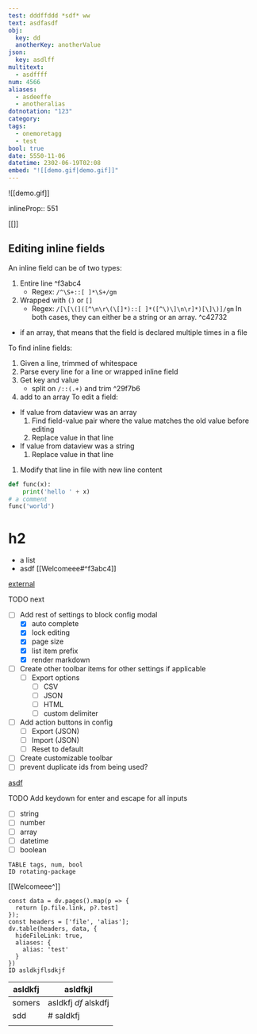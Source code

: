 ```yaml
---
test: dddffddd *sdf* ww
text: asdfasdf
obj:
  key: dd
  anotherKey: anotherValue
json:
  key: asdlff
multitext:
  - asdffff
num: 4566
aliases:
  - asdeeffe
  - anotheralias
dotnotation: "123"
category: 
tags:
  - onemoretagg
  - test
bool: true
date: 5550-11-06
datetime: 2302-06-19T02:08
embed: "![[demo.gif|demo.gif]]"
---
```



![[demo.gif]]

inlineProp:: 551

[[]]

## Editing inline fields
An inline field can be of two types:
1. Entire line ^f3abc4
	- Regex: `/^\S+::[ ]*\S+/gm`
2. Wrapped with `()` or `[]`
	- Regex: `/[\[\(]([^\n\r\(\[]*)::[ ]*([^\)\]\n\r]*)[\]\)]/gm`
In both cases, they can either be a string or an array. ^c42732
- if an array, that means that the field is declared multiple times in a file


To find inline fields:
1. Given a line, trimmed of whitespace
2. Parse every line for a line or wrapped inline field
3. Get key and value
	- split on `/::(.+)` and trim ^29f7b6
4. add to an array
To edit a field:
- If value from dataview was an array
	1. Find field-value pair where the value matches the old value before editing
	2. Replace value in that line
- If value from dataview was a string
	1. Replace value in that line
1. Modify that line in file with new line content

```python
def func(x):
	print('hello ' + x)
# a comment
func('world')
```

# h2
- a list
- asdf
[[Welcomeee#^f3abc4]]

[external](https://example.com)


TODO next
- [ ] Add rest of settings to block config modal
	- [x] auto complete
	- [x] lock editing
	- [x] page size
	- [x] list item prefix
	- [x] render markdown
- [ ] Create other toolbar items for other settings if applicable
	- [ ] Export options
		- [ ] CSV
		- [ ] JSON
		- [ ] HTML
		- [ ] custom delimiter
- [ ] Add action buttons in config
	- [ ] Export (JSON)
	- [ ] Import (JSON)
	- [ ] Reset to default
- [ ] Create customizable toolbar
- [ ] prevent duplicate ids from being used?

[asdf](https://)

TODO Add keydown for enter and escape for all inputs
- [ ] string
- [ ] number
- [ ] array
- [ ] datetime
- [ ] boolean

```dataedit
TABLE tags, num, bool
ID rotating-package
```



[[Welcomeee^]]


```dataedit
const data = dv.pages().map(p => {
  return [p.file.link, p?.test]
});
const headers = ['file', 'alias'];
dv.table(headers, data, {
  hideFileLink: true,
  aliases: {
    alias: 'test'
  }
})
ID asldkjflsdkjf
```

| asldkfj | asldfkjl                |
| ------- | ----------------------- |
| somers  | asldkfj *df*    alskdfj |
| sdd     | # saldkfj               |
|         |                         |